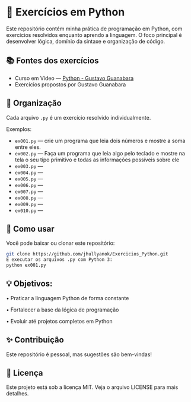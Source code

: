 # 🐍 Exercícios em Python

Este repositório contém minha prática de programação em Python, com exercícios resolvidos enquanto aprendo a linguagem. O foco principal é desenvolver lógica, domínio da sintaxe e organização de código.

## 📚 Fontes dos exercícios

- Curso em Vídeo — [Python - Gustavo Guanabara](https://www.cursoemvideo.com/)
- Exercícios propostos por Gustavo Guanabara

## 📁 Organização

Cada arquivo `.py` é um exercício resolvido individualmente.

Exemplos:
- `ex001.py` — crie um programa que leia dois números e mostre a soma entre eles.
- `ex002.py` — Faça um programa que leia algo pelo teclado e mostre na tela o seu tipo primitivo e todas as informações possíveis sobre ele
- `ex003.py` — 
- `ex004.py` —
- `ex005.py` —
- `ex006.py` —
- `ex007.py` —
- `ex008.py` —
- `ex009.py` —
- `ex010.py` —

## 🚀 Como usar

Você pode baixar ou clonar este repositório:

```bash
git clone https://github.com/jhullyanok/Exercicios_Python.git
E executar os arquivos .py com Python 3:
python ex001.py
```
## 💡 Objetivos:
• Praticar a linguagem Python de forma constante

• Fortalecer a base da lógica de programação

• Evoluir até projetos completos em Python


## ✨ Contribuição
Este repositório é pessoal, mas sugestões são bem-vindas!


## 📄 Licença
Este projeto está sob a licença MIT. Veja o arquivo LICENSE para mais detalhes.
